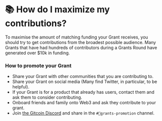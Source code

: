 # 📚 How do I maximize my contributions?

To maximise the amount of matching funding your Grant receives, you should try to get contributions from the broadest possible audience. Many Grants that have had hundreds of contributors during a Grants Round have generated over $10k in funding.

### How to promote your Grant

* Share your Grant with other communities that you are contributing to.
* Share your Grant on social media (Many find Twitter, in particular, to be helpful).
* If your Grant is for a product that already has users, contact them and ask them to consider contributing.
* Onboard friends and family onto Web3 and ask they contribute to your grant.
* Join [the Gitcoin Discord](https://discord.com/invite/b5PEjyVFXT) and share in the `#🌳grants-promotion` channel.
